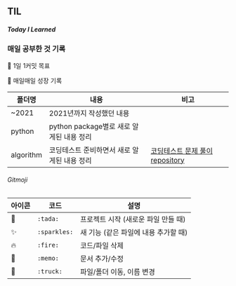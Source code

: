 ## TIL

##### Today I Learned



###  매일 공부한 것 기록

 :pushpin: 1일 1커밋 목표 

 **:seedling:** 매일매일 성장 기록

| 폴더명    | 내용                                        | 비고                                                         |
| --------- | ------------------------------------------- | ------------------------------------------------------------ |
| ~2021     | 2021년까지 작성했던 내용                    |                                                              |
| python    | python package별로 새로 알게된 내용 정리    |                                                              |
| algorithm | 코딩테스트 준비하면서 새로 알게된 내용 정리 | [코딩테스트 문제 풀이 repository](https://github.com/Soyoung24/coding-test) |





###### Gitmoji 

| 아이콘     | 코드         | 설명                                 |
| ---------- | ------------ | ------------------------------------ |
| :tada:     | `:tada:`     | 프로젝트 시작 (새로운 파일 만들 때)  |
| :sparkles: | `:sparkles:` | 새 기능 (같은 파일에 내용 추가할 때) |
| :fire:     | `:fire:`     | 코드/파일 삭제                       |
| :memo:     | `:memo:`     | 문서 추가/수정                       |
| :truck:    | `:truck:`    | 파일/폴더 이동, 이름 변경            |


